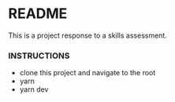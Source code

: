 # README

This is a project response to a skills assessment.

### INSTRUCTIONS

- clone this project and navigate to the root
- yarn
- yarn dev
